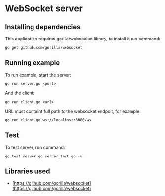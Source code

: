 # WebSocket server
## Installing dependencies
This application requires gorilla/websocket library, to install it run command:

    go get github.com/gorilla/websocket

## Running example
To run example, start the server:

    go run server.go <port>
And the client:

    go run client.go <url>
URL must containt full path to the websocket endpoit, for example:

    go run client.go ws://localhost:3000/ws

## Test
To test server, run command:

    go test server.go server_test.go -v

## Libraries used

 - [https://github.com/gorilla/websocket](https://github.com/gorilla/websocket)
